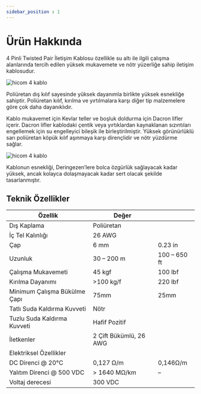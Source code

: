 ```yaml
---
sidebar_position : 1
---
```


# Ürün Hakkında

4 Pinli Twisted Pair İletişim Kablosu özellikle su altı ile ilgili çalışma alanlarında tercih edilen yüksek mukavemete ve nötr yüzerliğe sahip iletişim kablosudur.

![hicom 4 kablo](./image/kablo-17.jpg)

Poliüretan dış kılıf sayesinde yüksek dayanımla birlikte yüksek esnekliğe sahiptir. Poliüretan kılıf, kırılma ve yırtılmalara karşı diğer tip malzemelere göre çok daha dayanıklıdır.

Kablo mukavemet için Kevlar teller ve boşluk doldurma için Dacron lifler içerir. Dacron lifler kablodaki çentik veya yırtıklardan kaynaklanan sızıntıları engellemek için su engelleyici bileşik ile birleştirilmiştir. Yüksek görünürlüklü sarı poliüretan köpük kılıf aşınmaya karşı dirençlidir ve nötr yüzdürme sağlar.

![hicom 4 kablo](./image/kablo-14.jpg)

Kablonun esnekliği, Deringezen’lere bolca özgürlük sağlayacak kadar yüksek, ancak kolayca dolaşmayacak kadar sert olacak şekilde tasarlanmıştır.

## Teknik Özellikler

| Özellik                      | Değer                  |               |
|------------------------------|------------------------|---------------|
| Dış Kaplama                  | Poliüretan             |               |
| İç Tel Kalınlığı             | 26 AWG                 |               |
| Çap                          | 6 mm                   | 0.23 in       |
| Uzunluk                      | 30 – 200 m             | 100 – 650 ft  |
| Çalışma Mukavemeti           | 45 kgf                 | 100 lbf       |
| Kırılma Dayanımı             | >100 kg/f              | 220 lbf       |
| Minimum Çalışma Bükülme Çapı | 75mm                   | 25mm          |
| Tatlı Suda Kaldırma Kuvveti  | Nötr                   |               |
| Tuzlu Suda Kaldırma Kuvveti  | Hafif Pozitif          |               |
| İletkenler                   | 2 Çift Bükümlü, 26 AWG |               |
| Elektriksel Özellikler       |                        |               |
| DC Direnci @ 20°C            | 0,127 Ω/m              | 0,146Ω/m      |
| Yalıtım Direnci @ 500 VDC    | > 1640 MΩ/km           | –             |
| Voltaj derecesi              | 300 VDC                |               |